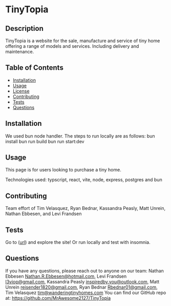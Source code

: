 # TinyTopia
  



## Description
TinyTopia is a website for the sale, manufacture and service of tiny home offering a range of models and services. Including delivery and maintenance.

## Table of Contents
- [Installation](#installation)
- [Usage](#usage)
- [License](#license)
- [Contributing](#contributing)
- [Tests](#tests)
- [Questions](#questions)

## Installation
We used bun node handler.
The steps to run locally are as follows:
bun install
bun run build
bun run start:dev


## Usage
This page is for users looking to purchase a tiny home.

Technologies used: typscript, react, vite, node, express, postgres and bun

## Contributing
Team effort of Tim Velasquez, Ryan Bednar, Kassandra Peasly, Matt Unrein, Nathan Ebbesen, and Levi Frandsen

## Tests
Go to ([url](https://tinytopia.onrender.com)) and explore the site! Or run locally and test with insomnia.

## Questions
If you have any questions, please reach out to anyone on our team: 
Nathan Ebbesen [Nathan.R.Ebbesen@hotmail.com](mailto:Nathan.R.Ebbesen@hotmail.com), 
Levi Frandsen [l3viop@gmail.com](mailto:l3viop@gmail.com), 
Kassandra Peasly [inspiredby.you@outlook.com](mailto:inspiredby.you@outlook.com), 
Matt Unrein [reisender1820@gmail.com](reisender1820@gmail.com), 
Ryan Bednar [Rbednar01@gmail.com](mailto:Rbednar01@gmail.com),
Tim Velasquez [tim@wanderingtinyhomes.com](mailto:tim@wanderingtinyhomes.com)
You can find our GitHub repo at: https://github.com/MrAwesome2127/TinyTopia
